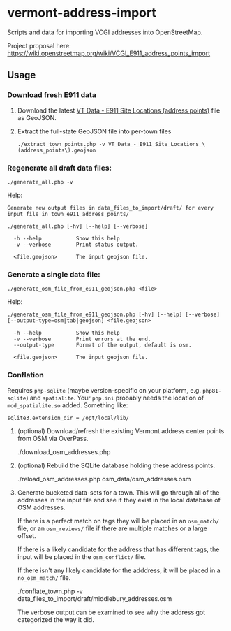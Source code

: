 # vermont-address-import

Scripts and data for importing VCGI addresses into OpenStreetMap.

Project proposal here: https://wiki.openstreetmap.org/wiki/VCGI_E911_address_points_import

## Usage

### Download fresh E911 data
1. Download the latest [VT Data - E911 Site Locations (address points)](https://geodata.vermont.gov/datasets/VCGI::vt-data-e911-site-locations-address-points-1/about) file as GeoJSON.

2. Extract the full-state GeoJSON file into per-town files
   ```
   ./extract_town_points.php -v VT_Data_-_E911_Site_Locations_\(address_points\).geojson
   ```

### Regenerate all draft data files:
```
./generate_all.php -v
```

Help:
```
Generate new output files in data_files_to_import/draft/ for every
input file in town_e911_address_points/

./generate_all.php [-hv] [--help] [--verbose]

  -h --help           Show this help
  -v --verbose        Print status output.

  <file.geojson>      The input geojson file.

```

### Generate a single data file:
```
./generate_osm_file_from_e911_geojson.php <file>
```

Help:
```
./generate_osm_file_from_e911_geojson.php [-hv] [--help] [--verbose] [--output-type=osm|tab|geojson] <file.geojson>

  -h --help           Show this help
  -v --verbose        Print errors at the end.
  --output-type       Format of the output, default is osm.

  <file.geojson>      The input geojson file.
```


### Conflation

Requires `php-sqlite` (maybe version-specific on your platform, e.g. `php81-sqlite`) and `spatialite`.
Your `php.ini` probably needs the location of `mod_spatialite.so` added. Something like:

    sqlite3.extension_dir = /opt/local/lib/

1. (optional) Download/refresh the existing Vermont address center points from OSM via OverPass.

    ./download_osm_addresses.php

2. (optional) Rebuild the SQLite database holding these address points.

    ./reload_osm_addresses.php osm_data/osm_addresses.osm

3. Generate bucketed data-sets for a town. This will go through all of the
   addresses in the input file and see if they exist in the local database of OSM
   addresses.

   If there is a perfect match on tags they will be placed in an `osm_match/`
   file, or an `osm_reviews/` file if there are multiple matches or a large offset.

   If there is a likely candidate for the address that has different tags, the
   input will be placed in the `osm_conflict/` file.

   If there isn't any likely candidate for the adddress, it will be placed in a
   `no_osm_match/` file.

    ./conflate_town.php -v data_files_to_import/draft/middlebury_addresses.osm

   The verbose output can be examined to see why the address got categorized the
   way it did.
